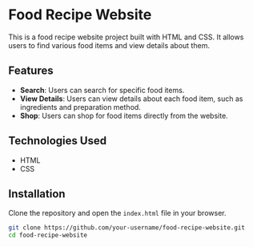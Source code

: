 # Food Recipe Website

This is a food recipe website project built with HTML and CSS. It allows users to find various food items and view details about them.

## Features

- **Search**: Users can search for specific food items.
- **View Details**: Users can view details about each food item, such as ingredients and preparation method.
- **Shop**: Users can shop for food items directly from the website.

## Technologies Used

- HTML
- CSS

## Installation

Clone the repository and open the `index.html` file in your browser.

```bash
git clone https://github.com/your-username/food-recipe-website.git
cd food-recipe-website
